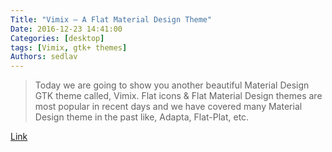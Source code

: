```yaml
---
Title: "Vimix – A Flat Material Design Theme"
Date: 2016-12-23 14:41:00
Categories: [desktop]
tags: [Vimix, gtk+ themes]
Authors: sedlav
---
```


> Today we are going to show you another beautiful Material Design GTK theme called, Vimix. Flat icons & Flat Material Design themes are most popular in recent days and we have covered many Material Design theme in the past like, Adapta, Flat-Plat, etc.

[Link](http://www.2daygeek.com/install-vimix-gtk-theme-on-ubuntu-fedora-debian-opensuse-manjaro-arch-linux-mint/)
